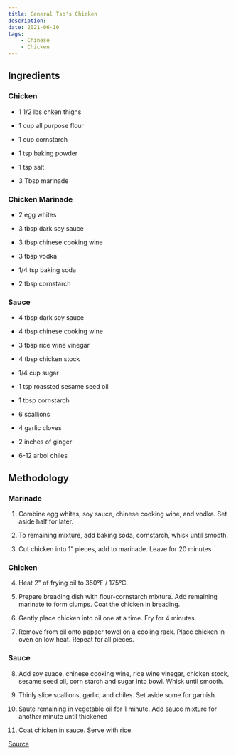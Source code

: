 ```yaml
---
title: General Tso's Chicken
description:
date: 2021-06-10
tags:
    - Chinese
    - Chicken
---
```


## Ingredients

### Chicken

- 1 1/2 lbs chken thighs

- 1 cup all purpose flour

- 1 cup cornstarch

- 1 tsp baking powder

- 1 tsp salt

- 3 Tbsp marinade

### Chicken Marinade

- 2 egg whites

- 3 tbsp dark soy sauce

- 3 tbsp chinese cooking wine

- 3 tbsp vodka

- 1/4 tsp baking soda

- 2 tbsp cornstarch

### Sauce

- 4 tbsp dark soy sauce

- 4 tbsp chinese cooking wine

- 3 tbsp rice wine vinegar

- 4 tbsp chicken stock

- 1/4 cup sugar

- 1 tsp roassted sesame seed oil

- 1 tbsp cornstarch

- 6 scallions

- 4 garlic cloves

- 2 inches of ginger

- 6-12 arbol chiles

## Methodology

### Marinade

1. Combine egg whites, soy sauce, chinese cooking wine, and vodka. Set aside half for later.

2. To remaining mixture, add baking soda, cornstarch, whisk until smooth.

3. Cut chicken into 1" pieces, add to marinade. Leave for 20 minutes

### Chicken

4. Heat 2" of frying oil to 350°F / 175°C.

5. Prepare breading dish with flour-cornstarch mixture. Add remaining marinate to form clumps. Coat the chicken in breading.

6. Gently place chicken into oil one at a time. Fry for 4 minutes.

7. Remove from oil onto papaer towel on a cooling rack. Place chicken in oven on low heat. Repeat for all pieces.

### Sauce

8. Add soy suace, chinese cooking wine, rice wine vinegar, chicken stock, sesame seed oil, corn starch and sugar into bowl. Whisk until smooth.

9. Thinly slice scallions, garlic, and chiles. Set aside some for garnish.

10. Saute remaining in vegetable oil for 1 minute. Add sauce mixture for another minute until thickened

11. Coat chicken in sauce. Serve with rice.

[Source](https://basicswithbabish.co/basicsepisodes/generaltsoschicken)